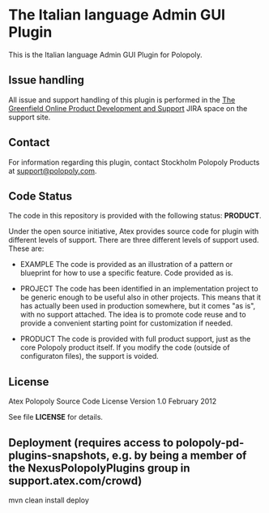 The Italian language Admin GUI Plugin
======================================
This is the Italian language Admin GUI Plugin for Polopoly.

Issue handling
--------------

All issue and support handling of this plugin is performed in the [The Greenfield Online Product Development and Support](http://support.polopoly.com/jira/browse/GO) JIRA space on the support site.

Contact
-------

For information regarding this plugin, contact Stockholm Polopoly Products at support@polopoly.com.

## Code Status
The code in this repository is provided with the following status: **PRODUCT**.

Under the open source initiative, Atex provides source code for plugin with different levels of support. There are three different levels of support used. These are:

- EXAMPLE
The code is provided as an illustration of a pattern or blueprint for how to use a specific feature. Code provided as is.

- PROJECT
The code has been identified in an implementation project to be generic enough to be useful also in other projects. This means that it has actually been used in production somewhere, but it comes "as is", with no support attached. The idea is to promote code reuse and to provide a convenient starting point for customization if needed.

- PRODUCT
The code is provided with full product support, just as the core Polopoly product itself.
If you modify the code (outside of configuraton files), the support is voided.


## License
Atex Polopoly Source Code License
Version 1.0 February 2012

See file **LICENSE** for details.

## Deployment (requires access to polopoly-pd-plugins-snapshots, e.g. by being a member of the NexusPolopolyPlugins group in support.atex.com/crowd)
mvn clean install deploy
